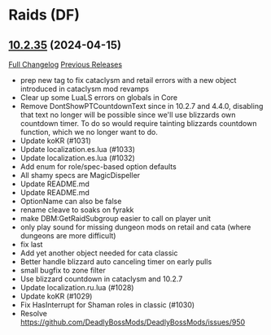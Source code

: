 # <DBM Mod> Raids (DF)

## [10.2.35](https://github.com/DeadlyBossMods/DeadlyBossMods/tree/10.2.35) (2024-04-15)
[Full Changelog](https://github.com/DeadlyBossMods/DeadlyBossMods/compare/10.2.34...10.2.35) [Previous Releases](https://github.com/DeadlyBossMods/DeadlyBossMods/releases)

- prep new tag to fix cataclysm and retail errors with a new object introduced in cataclysm mod revamps  
- Clear up some LuaLS errors on globals in Core  
- Remove DontShowPTCountdownText since in 10.2.7 and 4.4.0, disabling that text no longer will be possible since we'll use blizzards own countdown timer. To do so would require tainting blizzards countdown function, which we no longer want to do.  
- Update koKR (#1031)  
- Update localization.es.lua (#1033)  
- Update localization.es.lua (#1032)  
- Add enum for role/spec-based option defaults  
- All shamy specs are MagicDispeller  
- Update README.md  
- Update README.md  
- OptionName can also be false  
- rename cleave to soaks on fyrakk  
- make DBM:GetRaidSubgroup easier to call on player unit  
- only play sound for missing dungeon mods on retail and cata (where dungeons are more difficult)  
- fix last  
- Add yet another object needed for cata classic  
- Better handle blizzard auto canceling timer on early pulls  
- small bugfix to zone filter  
- Use blizzard countdown in cataclysm and 10.2.7  
- Update localization.ru.lua (#1028)  
- Update koKR (#1029)  
- Fix HasInterrupt for Shaman roles in classic (#1030)  
- Resolve https://github.com/DeadlyBossMods/DeadlyBossMods/issues/950  

